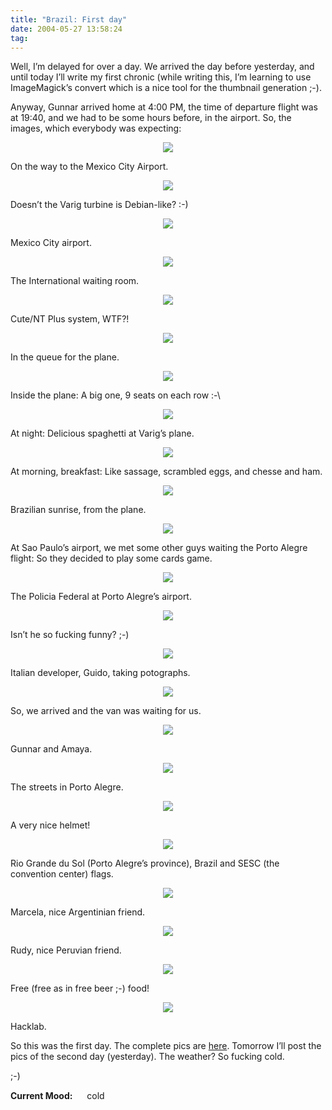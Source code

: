 ```yaml
---
title: "Brazil: First day"
date: 2004-05-27 13:58:24
tag: 
---
```

<p>Well, I&#8217;m delayed for over a day. We arrived the day before yesterday, and until today I&#8217;ll write my first chronic (while writing this, I&#8217;m learning to use ImageMagick&#8217;s convert which is a nice tool for the thumbnail generation ;-).

Anyway, Gunnar arrived home at 4:00 PM, the time of departure flight was at 19:40, and we had to be some hours before, in the airport. So, the images, which everybody was expecting:

</p>
<p align="center">
<img src="http://www.damog.net/debian/debconf4/day01/thumb-dsc00004.jpg"/>

On the way to the Mexico City Airport.


</p>
<p align="center">
<img src="http://www.damog.net/debian/debconf4/day01/thumb-dsc00005.jpg"/>

Doesn&#8217;t the Varig turbine is Debian-like? :-)


</p>
<p align="center">
<img src="http://www.damog.net/debian/debconf4/day01/thumb-dsc00006.jpg"/>

Mexico City airport.


</p>
<p align="center">
<img src="http://www.damog.net/debian/debconf4/day01/thumb-dsc00007.jpg"/>

The International waiting room.


</p>
<p align="center">
<img src="http://www.damog.net/debian/debconf4/day01/thumb-dsc00008.jpg"/>

Cute/NT Plus system, WTF?!


</p>
<p align="center">
<img src="http://www.damog.net/debian/debconf4/day01/thumb-dsc00009.jpg"/>

In the queue for the plane.


</p>
<p align="center">
<img src="http://www.damog.net/debian/debconf4/day01/thumb-dsc00010.jpg"/>

Inside the plane: A big one, 9 seats on each row :-\


</p>
<p align="center">
<img src="http://www.damog.net/debian/debconf4/day01/thumb-dsc00014.jpg"/>

At night: Delicious spaghetti at Varig&#8217;s plane.


</p>
<p align="center">
<img src="http://www.damog.net/debian/debconf4/day01/thumb-dsc00015.jpg"/>

At morning, breakfast: Like sassage, scrambled eggs, and chesse and ham.


</p>
<p align="center">
<img src="http://www.damog.net/debian/debconf4/day01/thumb-dsc00016.jpg"/>

Brazilian sunrise, from the plane.


</p>
<p align="center">
<img src="http://www.damog.net/debian/debconf4/day01/thumb-dsc00023.jpg"/>

At Sao Paulo&#8217;s airport, we met some other guys waiting the Porto Alegre flight: So they decided to play some cards game.


</p>
<p align="center">
<img src="http://www.damog.net/debian/debconf4/day01/thumb-dsc00025.jpg"/>

The Policia Federal at Porto Alegre&#8217;s airport.


</p>
<p align="center">
<img src="http://www.damog.net/debian/debconf4/day01/thumb-dsc00026.jpg"/>

Isn&#8217;t he so fucking funny? ;-)


</p>
<p align="center">
<img src="http://www.damog.net/debian/debconf4/day01/thumb-dsc00027.jpg"/>

Italian developer, Guido, taking potographs.


</p>
<p align="center">
<img src="http://www.damog.net/debian/debconf4/day01/thumb-dsc00028.jpg"/>

So, we arrived and the van was waiting for us.

</p>
<p align="center">
<img src="http://www.damog.net/debian/debconf4/day01/thumb-dsc00029.jpg"/>

Gunnar and Amaya.


</p>
<p align="center">
<img src="http://www.damog.net/debian/debconf4/day01/thumb-dsc00030.jpg"/>

The streets in Porto Alegre.


</p>
<p align="center">
<img src="http://www.damog.net/debian/debconf4/day01/thumb-dsc00031.jpg"/>

A very nice helmet!


</p>
<p align="center">
<img src="http://www.damog.net/debian/debconf4/day01/thumb-dsc00033.jpg"/>

Rio Grande du Sol (Porto Alegre&#8217;s province), Brazil and SESC (the convention center) flags.


</p>
<p align="center">
<img src="http://www.damog.net/debian/debconf4/day01/thumb-dsc00035.jpg"/>

Marcela, nice Argentinian friend.


</p>
<p align="center">
<img src="http://www.damog.net/debian/debconf4/day01/thumb-dsc00036.jpg"/>

Rudy, nice Peruvian friend.


</p>
<p align="center">
<img src="http://www.damog.net/debian/debconf4/day01/thumb-dsc00037.jpg"/>

Free (free as in free beer ;-) food!


</p>
<p align="center">
<img src="http://www.damog.net/debian/debconf4/day01/thumb-dsc00038.jpg"/>

Hacklab.


So this was the first day. The complete pics are <a href="http://www.damog.net/debian/debconf4/day01/">here</a>. Tomorrow I&#8217;ll post the pics of the second day (yesterday). The weather? So fucking cold.

;-)
</p>
<strong>Current Mood:</strong> <img width="15" height="15" src="http://stat.livejournal.com/img/mood/growf/smileys/sad.gif"/> cold
